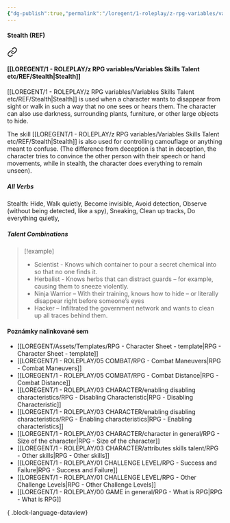 ```yaml
---
{"dg-publish":true,"permalink":"/loregent/1-roleplay/z-rpg-variables/variables-skills-talent-etc/ref/stealth/"}
---
```



#### Stealth (REF)

<div class="transclusion internal-embed is-loaded"><a class="markdown-embed-link" href="/loregent/1-roleplay/03-character/attributes-skills-talent/rpg-skills-ref/#stealth" aria-label="Open link"><svg xmlns="http://www.w3.org/2000/svg" width="24" height="24" viewBox="0 0 24 24" fill="none" stroke="currentColor" stroke-width="2" stroke-linecap="round" stroke-linejoin="round" class="svg-icon lucide-link"><path d="M10 13a5 5 0 0 0 7.54.54l3-3a5 5 0 0 0-7.07-7.07l-1.72 1.71"></path><path d="M14 11a5 5 0 0 0-7.54-.54l-3 3a5 5 0 0 0 7.07 7.07l1.71-1.71"></path></svg></a><div class="markdown-embed">



#### [[LOREGENT/1 - ROLEPLAY/z RPG variables/Variables Skills Talent etc/REF/Stealth\|Stealth]]

[[LOREGENT/1 - ROLEPLAY/z RPG variables/Variables Skills Talent etc/REF/Stealth\|Stealth]] is used when a character wants to disappear from sight or walk in such a way that no one sees or hears them. The character can also use darkness, surrounding plants, furniture, or other large objects to hide.

The skill [[LOREGENT/1 - ROLEPLAY/z RPG variables/Variables Skills Talent etc/REF/Stealth\|Stealth]] is also used for controlling camouflage or anything meant to confuse. (The difference from deception is that in deception, the character tries to convince the other person with their speech or hand movements, while in stealth, the character does everything to remain unseen).

##### All Verbs

Stealth: 
Hide, Walk quietly, Become invisible, Avoid detection, Observe (without being detected, like a spy), Sneaking, Clean up tracks, Do everything quietly,

##### Talent Combinations

> [!example]
> * Scientist - Knows which container to pour a secret chemical into so that no one finds it.
> * Herbalist - Knows herbs that can distract guards – for example, causing them to sneeze violently.
> * Ninja Warrior – With their training, knows how to hide – or literally disappear right before someone’s eyes
> * Hacker – Infiltrated the government network and wants to clean up all traces behind them.


</div></div>

#### Poznámky nalinkované sem
- [[LOREGENT/Assets/Templates/RPG - Character Sheet - template\|RPG - Character Sheet - template]]
- [[LOREGENT/1 - ROLEPLAY/05 COMBAT/RPG - Combat Maneuvers\|RPG - Combat Maneuvers]]
- [[LOREGENT/1 - ROLEPLAY/05 COMBAT/RPG - Combat Distance\|RPG - Combat Distance]]
- [[LOREGENT/1 - ROLEPLAY/03 CHARACTER/enabling disabling characteristics/RPG - Disabling Characteristic\|RPG - Disabling Characteristic]]
- [[LOREGENT/1 - ROLEPLAY/03 CHARACTER/enabling disabling characteristics/RPG - Enabling characteristics\|RPG - Enabling characteristics]]
- [[LOREGENT/1 - ROLEPLAY/03 CHARACTER/character in general/RPG - Size of the character\|RPG - Size of the character]]
- [[LOREGENT/1 - ROLEPLAY/03 CHARACTER/attributes skills talent/RPG - Other skills\|RPG - Other skills]]
- [[LOREGENT/1 - ROLEPLAY/01 CHALLENGE LEVEL/RPG - Success and Failure\|RPG - Success and Failure]]
- [[LOREGENT/1 - ROLEPLAY/01 CHALLENGE LEVEL/RPG - Other Challenge Levels\|RPG - Other Challenge Levels]]
- [[LOREGENT/1 - ROLEPLAY/00 GAME in general/RPG - What is RPG\|RPG - What is RPG]]

{ .block-language-dataview}
